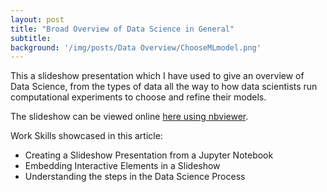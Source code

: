 ```yaml
---
layout: post
title: "Broad Overview of Data Science in General"
subtitle:
background: '/img/posts/Data Overview/ChooseMLmodel.png'
---
```


This a slideshow presentation which I have used to give an overview of Data Science, from the types of data all the way to how data scientists run computational experiments to choose and refine their models.

The slideshow can be viewed online [here using nbviewer](https://nbviewer.jupyter.org/github/max-torch/Data-Science-Introduction/blob/main/Presentation.slides.html#/).

Work Skills showcased in this article:
* Creating a Slideshow Presentation from a Jupyter Notebook
* Embedding Interactive Elements in a Slideshow
* Understanding the steps in the Data Science Process
